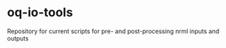 oq-io-tools
===========

Repository for current scripts for pre- and post-processing nrml inputs and outputs